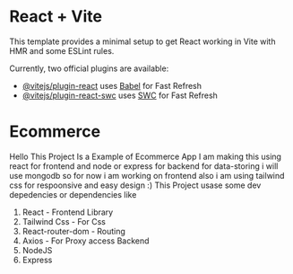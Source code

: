 # React + Vite

This template provides a minimal setup to get React working in Vite with HMR and some ESLint rules.

Currently, two official plugins are available:

- [@vitejs/plugin-react](https://github.com/vitejs/vite-plugin-react/blob/main/packages/plugin-react/README.md) uses [Babel](https://babeljs.io/) for Fast Refresh
- [@vitejs/plugin-react-swc](https://github.com/vitejs/vite-plugin-react-swc) uses [SWC](https://swc.rs/) for Fast Refresh
# Ecommerce

Hello This Project Is a Example of Ecommerce App I am making this using react for frontend and node or express for backend for data-storing i will use mongodb so for now i am working on frontend also i am using tailwind css for respoonsive and easy design :)
This Project usase some dev depedencies or dependencies like
1. React - Frontend Library
2. Tailwind Css - For Css
3. React-router-dom - Routing
4. Axios - For Proxy access
Backend
4. NodeJS
5. Express
